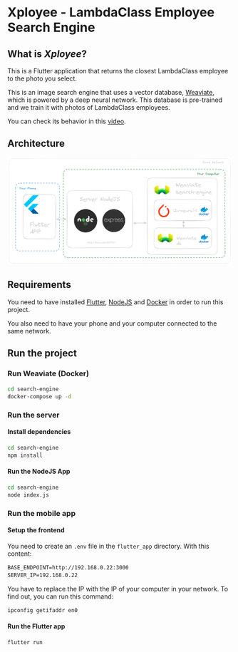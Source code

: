 # Xployee - LambdaClass Employee Search Engine

## What is _Xployee_?

This is a Flutter application that returns the closest LambdaClass employee to the photo you select.

This is an image search engine that uses a vector database, [Weaviate](https://weaviate.io/), which is powered by a deep neural network. This database is pre-trained and we train it with photos of LambdaClass employees.

You can check its behavior in this [video](https://www.youtube.com/shorts/d_Hh2Sf4ZPg).

## Architecture

![architecture](./architecture/xployee_architecture.png)

## Requirements

You need to have installed [Flutter](https://docs.flutter.dev/get-started/install), [NodeJS](https://nodejs.org/en/download) and [Docker](https://www.docker.com/products/docker-desktop/) in order to run this project.

You also need to have your phone and your computer connected to the same network.

## Run the project

### Run Weaviate (Docker)

```bash
cd search-engine
docker-compose up -d
```

### Run the server

#### Install dependencies
```bash
cd search-engine
npm install
```

#### Run the NodeJS App

```bash
cd search-engine
node index.js
```

### Run the mobile app

#### Setup the frontend

You need to create an `.env` file in the `flutter_app` directory. With this content:
```txt
BASE_ENDPOINT=http://192.168.0.22:3000
SERVER_IP=192.168.0.22
```
You have to replace the IP with the IP of your computer in your network. To find out, you can run this command:
```sh
ipconfig getifaddr en0
```

#### Run the Flutter app

```sh
flutter run
```

